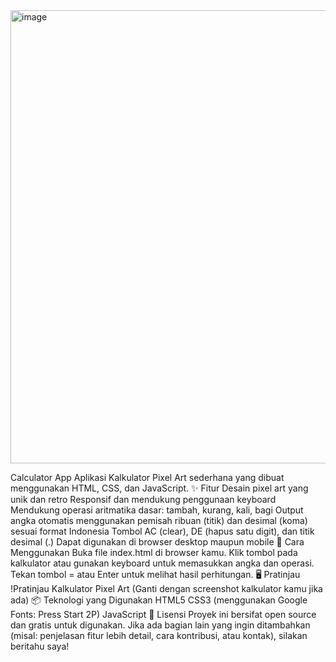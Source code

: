 <img width="952" height="725" alt="image" src="https://github.com/user-attachments/assets/b35a185d-1b85-4f88-adba-cc20175be6b8" />

Calculator App
Aplikasi Kalkulator Pixel Art sederhana yang dibuat menggunakan HTML, CSS, dan JavaScript.
✨ Fitur
Desain pixel art yang unik dan retro
Responsif dan mendukung penggunaan keyboard
Mendukung operasi aritmatika dasar: tambah, kurang, kali, bagi
Output angka otomatis menggunakan pemisah ribuan (titik) dan desimal (koma) sesuai format Indonesia
Tombol AC (clear), DE (hapus satu digit), dan titik desimal (.)
Dapat digunakan di browser desktop maupun mobile
🚀 Cara Menggunakan
Buka file index.html di browser kamu.
Klik tombol pada kalkulator atau gunakan keyboard untuk memasukkan angka dan operasi.
Tekan tombol = atau Enter untuk melihat hasil perhitungan.
🖥️ Pratinjau
!Pratinjau Kalkulator Pixel Art
(Ganti dengan screenshot kalkulator kamu jika ada)
📦 Teknologi yang Digunakan
HTML5
CSS3 (menggunakan Google Fonts: Press Start 2P)
JavaScript
📄 Lisensi
Proyek ini bersifat open source dan gratis untuk digunakan.
Jika ada bagian lain yang ingin ditambahkan (misal: penjelasan fitur lebih detail, cara kontribusi, atau kontak), silakan beritahu saya!
